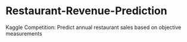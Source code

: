 # Restaurant-Revenue-Prediction
Kaggle Competition: Predict annual restaurant sales based on objective measurements
